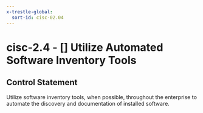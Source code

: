 ```yaml
---
x-trestle-global:
  sort-id: cisc-02.04
---
```


# cisc-2.4 - \[\] Utilize Automated Software Inventory Tools

## Control Statement

Utilize software inventory tools, when possible, throughout the enterprise to automate the discovery and documentation of installed software.
